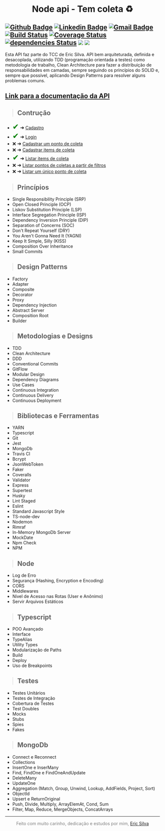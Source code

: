 <h1 style="font-weight: bold" align="center">Node api - Tem coleta ♻️</h1>

[![Github Badge](https://img.shields.io/badge/-Github-000?style=flat-square&logo=Github&logoColor=white&link=https://github.com/monteiro-alexandre)](https://github.com/eric218110)
[![Linkedin Badge](https://img.shields.io/badge/-LinkedIn-blue?style=flat-square&logo=Linkedin&logoColor=white&link=https://www.linkedin.com/in/alexandre-monteiro-9a03371a5/)](https://www.linkedin.com/in/eric-silva-mendes-8a6716143/)
[![Gmail Badge](https://img.shields.io/badge/-Gmail-c14438?style=flat-square&logo=Gmail&logoColor=white&link=mailto:alexandre.monteiro.bec@gmail.com)](mailto:ericsilvaccp@gmail.com)
[![Build Status](https://travis-ci.org/eric218110/pattern-api-node-ts.svg?branch=master)](https://travis-ci.org/eric218110/pattern-api-node-ts)
[![Coverage Status](https://coveralls.io/repos/github/eric218110/pattern-api-node-ts/badge.svg?branch=master)](https://coveralls.io/github/eric218110/pattern-api-node-ts?branch=master)
[![dependencies Status](https://david-dm.org/eric218110/pattern-api-node-ts/status.svg)](https://david-dm.org/eric218110/pattern-api-node-ts)
<img src="https://www.code-inspector.com/project/12522/score/svg">
<img src="https://www.code-inspector.com/project/12522/status/svg">
---
Esta API faz parte do TCC de Eric Silva.
API bem arquiteturada, definida e desacoplada, utilizando TDD (programação orientada a testes) como metodologia de trabalho, Clean Architecture para fazer a distribuição de responsabilidades em camadas, sempre seguindo os princípios do SOLID e, sempre que possível, aplicando Design Patterns para resolver alguns problemas comuns.

## [**Link para a documentação da API**]()

> ## Contrução

- <span style='font-size:25px; color: green;'>&#10004;</span>
<span style='font-size:16px;'>&#10140;</span> [Cadastro](./docs/signup.md)
- <span style='font-size:25px; color: green;'>&#10004;</span>
<span style='font-size:16px;'>&#10140;</span> [Login](./docs/login.md)
- <span style='font-size:15px;'>&#10060;</span>
<span style='font-size:16px;'>&#10140;</span> [Cadastrar um ponto de coleta](./docs/add-point.md)
- <span style='font-size:15px;'>&#10060;</span>
<span style='font-size:16px;'>&#10140;</span> [Cadastrar items de coleta](./docs/add-items.md)
- <span style='font-size:25px; color: green;'>&#10004;</span>
<span style='font-size:16px;'>&#10140;</span> [Listar items de coleta](./docs/list-items.md)
- <span style='font-size:15px;'>&#10060;</span>
<span style='font-size:16px;'>&#10140;</span> [Listar pontos de coletas a partir de filtros](./docs/list-filter-points.md)
- <span style='font-size:15px;'>&#10060;</span>
<span style='font-size:16px;'>&#10140;</span> [Listar um único ponto de coleta](./docs/list-id-point.md)

> ## Princípios

* Single Responsibility Principle (SRP)
* Open Closed Principle (OCP)
* Liskov Substitution Principle (LSP)
* Interface Segregation Principle (ISP)
* Dependency Inversion Principle (DIP)
* Separation of Concerns (SOC)
* Don't Repeat Yourself (DRY)
* You Aren't Gonna Need It (YAGNI)
* Keep It Simple, Silly (KISS)
* Composition Over Inheritance
* Small Commits

> ## Design Patterns

* Factory
* Adapter
* Composite
* Decorator
* Proxy
* Dependency Injection
* Abstract Server
* Composition Root
* Builder

> ## Metodologias e Designs

* TDD
* Clean Architecture
* DDD
* Conventional Commits
* GitFlow
* Modular Design
* Dependency Diagrams
* Use Cases
* Continuous Integration
* Continuous Delivery
* Continuous Deployment

> ## Bibliotecas e Ferramentas

* YARN
* Typescript
* Git
* Jest
* MongoDb
* Travis CI
* Bcrypt
* JsonWebToken
* Faker
* Coveralls
* Validator
* Express
* Supertest
* Husky
* Lint Staged
* Eslint
* Standard Javascript Style
* TS-node-dev
* Nodemon
* Rimraf
* In-Memory MongoDb Server
* MockDate
* Npm Check
* NPM

> ## Node

* Log de Erro
* Segurança (Hashing, Encryption e Encoding)
* CORS
* Middlewares
* Nível de Acesso nas Rotas (User e Anônimo)
* Servir Arquivos Estáticos

> ## Typescript

* POO Avançado
* Interface
* TypeAlias
* Utility Types
* Modularização de Paths
* Build
* Deploy
* Uso de Breakpoints

> ## Testes

* Testes Unitários
* Testes de Integração
* Cobertura de Testes
* Test Doubles
* Mocks
* Stubs
* Spies
* Fakes

> ## MongoDb

* Connect e Reconnect
* Collections
* InsertOne e InserMany
* Find, FindOne e FindOneAndUpdate
* DeleteMany
* UpdateOne
* Aggregation (Match, Group, Unwind, Lookup, AddFields, Project, Sort)
* ObjectId
* Upsert e ReturnOriginal
* Push, Divide, Multiply, ArrayElemAt, Cond, Sum
* Filter, Map, Reduce, MergeObjects, ConcatArrays

---

<p style="color: grey" align="center">
Feito com muito carinho, dedicação e estudos por mim, <a href="https://github.com/eric218110/">Eric Silva</a>
</p>

